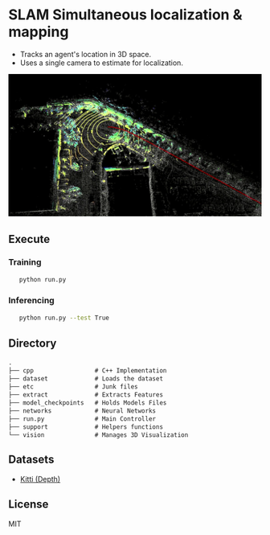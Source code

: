 # SLAM Simultaneous localization & mapping  
- Tracks an agent's location in 3D space. 
- Uses a single camera to estimate for localization.
<img src="etc/ptcloud.jpg" /> 

Execute
---
### Training
```sh
   python run.py
```
### Inferencing

```sh
   python run.py --test True
```

Directory 
--
    .
    ├── cpp                 # C++ Implementation
    ├── dataset             # Loads the dataset
    ├── etc                 # Junk files
    ├── extract             # Extracts Features
    ├── model_checkpoints   # Holds Models Files
    ├── networks            # Neural Networks
    ├── run.py              # Main Controller
    ├── support             # Helpers functions
    └── vision              # Manages 3D Visualization


Datasets
--
- [Kitti (Depth)](http://www.cvlibs.net/datasets/kitti/eval_depth_all.php)

License
---
MIT


